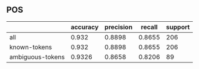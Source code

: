 
## POS

|                  | accuracy | precision | recall | support |
|------------------|----------|-----------|--------|---------|
| all              | 0.932    | 0.8898    | 0.8655 | 206     |
| known-tokens     | 0.932    | 0.8898    | 0.8655 | 206     |
| ambiguous-tokens | 0.9326   | 0.8658    | 0.8206 | 89      |

